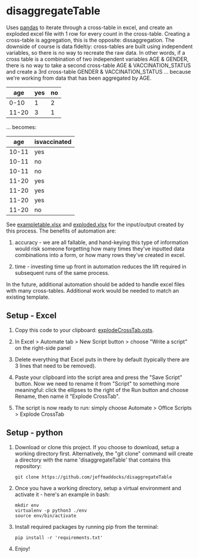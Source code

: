 # disaggregateTable
Uses [pandas](https://pandas.pydata.org) to iterate through a cross-table in excel, and create an exploded excel file with 1 row for every count in the cross-table. Creating a cross-table is aggregation, this is the opposite: dissaggregation. The downside of course is data fideltiy: cross-tables are built using independent variables, so there is no way to recreate the raw data. In other words, if a cross table is a combination of two independent variables AGE & GENDER, there is no way to take a second cross-table AGE & VACCINATION_STATUS and create a 3rd cross-table GENDER & VACCINATION_STATUS ... because we're working from data that has been aggregated by AGE.

| age | yes | no | 
| --- | --- | --- | 
| 0-10 | 1 | 2 | 
| 11-20 | 3 | 1 | 

... becomes:

| age | isvaccinated | 
| --- | --- | 
| 10-11 | yes | 
| 10-11 | no | 
| 10-11 | no | 
| 11-20 | yes | 
| 11-20 | yes | 
| 11-20 | yes | 
| 11-20 | no | 

See [exampletable.xlsx](exampletable.xlsx) and [exploded.xlsx](exploded.xlsx) for the input/output created by this process. The benefits of automation are:

1. accuracy - we are all fallable, and hand-keying this type of information would risk someone forgetting how many times they've inputted data combinations into a form, or how many rows they've created in excel.

2. time - investing time up front in automation reduces the lift required in subsequent runs of the same process.

In the future, additional automation should be added to handle excel files with many cross-tables. Additional work would be needed to match an existing template.

## Setup - Excel

1. Copy this code to your clipboard: [explodeCrossTab.osts](explodeCrossTab.osts).

2. In Excel > Automate tab > New Script button > choose "Write a script" on the right-side panel

3. Delete everything that Excel puts in there by default (typically there are 3 lines that need to be removed).

4. Paste your clipboard into the script area and press the "Save Script" button. Now we need to rename it from "Script" to something more meaningful: click the ellipses to the right of the Run button and choose Rename, then name it "Explode CrossTab".

5. The script is now ready to run: simply choose Automate > Office Scripts > Explode CrossTab

## Setup - python

1. Download or clone this project. If you choose to download, setup a working directory first. Alternatively, the "git clone" command will create a directory with the name 'disaggregateTable' that contains this repository:
    ```
    git clone https://github.com/jeffmaddocks/disaggregateTable
    ```

2. Once you have a working directory, setup a virtual environment and activate it  - here's an example in bash:
    ```
    mkdir env
    virtualenv -p python3 ./env
    source env/bin/activate
    ```

3. Install required packages by running pip from the terminal: 
    ```
    pip install -r 'requirements.txt'
    ```

4. Enjoy!
